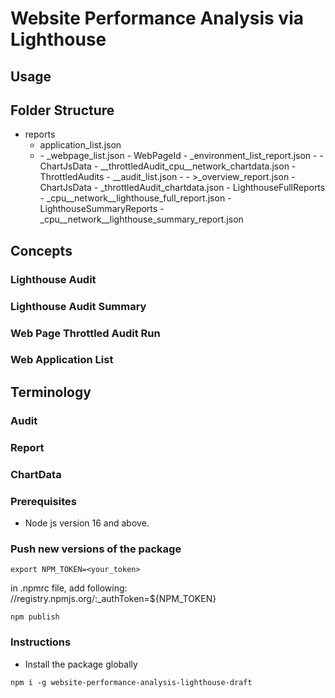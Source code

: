 # Website Performance Analysis via Lighthouse 

## Usage 

## Folder Structure

- reports
    - application_list.json
    - <AppName>
        - <AppName>_webpage_list.json
        - WebPageId
            - <WebPageId>_environment_list_report.json
            - <Environment>
                - ChartJsData
                    - <WebPageId>_<Environment>_throttledAudit_cpu_<cpu>_network_<network>chartdata.json
                - ThrottledAudits
                    - <WebPageId>_<Environment>_audit_list.json
                    - <auditInstanceId>
                        - <auditInstanceId>>_overview_report.json
                        - ChartJsData
                            - <auditInstance>_throttledAudit_chartdata.json
                        - LighthouseFullReports
                            - <auditInstanceId>_cpu_<cpu>_network_<network>_lighthouse_full_report.json 
                        - LighthouseSummaryReports 
                            - <auditInstanceId>_cpu_<cpu>_network_<network>_lighthouse_summary_report.json
                        
                
            

## Concepts

### Lighthouse Audit

### Lighthouse Audit Summary

### Web Page Throttled Audit Run

### Web Application List

## Terminology

### Audit

### Report


### ChartData

### Prerequisites
* Node js version 16 and above. 

### Push new versions of the package
````shell
export NPM_TOKEN=<your_token>
````

in .npmrc file, add following:
//registry.npmjs.org/:_authToken=${NPM_TOKEN}

````shell
npm publish
````
### Instructions

- Install the package globally
```` shell
npm i -g website-performance-analysis-lighthouse-draft 
````
